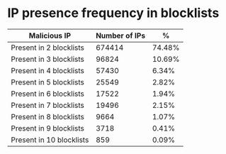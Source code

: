 # IP presence frequency in blocklists
| Malicious IP | Number of IPs | % |
|----|----|----|
| Present in 2 blocklists | 674414 | 74.48% |
| Present in 3 blocklists | 96824 | 10.69% |
| Present in 4 blocklists | 57430 | 6.34% |
| Present in 5 blocklists | 25549 | 2.82% |
| Present in 6 blocklists | 17522 | 1.94% |
| Present in 7 blocklists | 19496 | 2.15% |
| Present in 8 blocklists | 9664 | 1.07% |
| Present in 9 blocklists | 3718 | 0.41% |
| Present in 10 blocklists | 859 | 0.09% |
